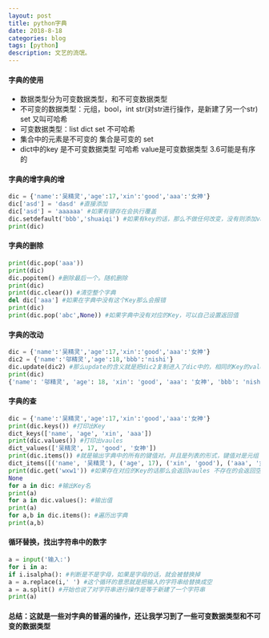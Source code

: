 ```yaml
---
layout: post
title: python字典
date: 2018-8-18
categories: blog
tags: [python]
description: 文艺的流氓。
---
```

#### 字典的使用
* 数据类型分为可变数据类型，和不可变数据类型
* 不可变的数据类型：元组，bool，int str(对str进行操作，是新建了另一个str) set 又叫可哈希
* 可变数据类型：list dict set 不可哈希
* 集合中的元素是不可变的 集合是可变的 set
* dict中的key 是不可变数据类型 可哈希 value是可变数据类型 3.6可能是有序的
#### 字典的增字典的增
```python
dic = {'name':'吴精灵','age':17,'xin':'good','aaa':'女神'}
dic['asd'] = 'dasd' #直接添加
dic['asd'] = 'aaaaaa' #如果有键存在会执行覆盖
dic.setdefault('bbb','shuaiqi') #如果有key的话，那么不做任何改变，没有则添加value
print(dic)
```
#### 字典的删除
```python
print(dic.pop('aaa'))
print(dic)
dic.popitem() #删除最后一个。随机删除
print(dic)
print(dic.clear()) #清空整个字典
del dic['aaa'] #如果在字典中没有这个Key那么会报错
print(dic)
print(dic.pop('abc',None)) #如果字典中没有对应的Key，可以自己设置返回值
```
#### 字典的改动
```python
dic = {'name':'吴精灵','age':17,'xin':'good','aaa':'女神'}
dic2 = {'name':'邬精灵','age':18,'bbb':'nishi'}
dic.update(dic2) #那么update的含义就是把dic2复制进入了dic中的，相同的Key的value会被覆盖
print(dic)
{'name': '邬精灵', 'age': 18, 'xin': 'good', 'aaa': '女神', 'bbb': 'nishi'}
```
#### 字典的查
```python
dic = {'name':'吴精灵','age':17,'xin':'good','aaa':'女神'}
print(dic.keys()) #打印出Key
dict_keys(['name', 'age', 'xin', 'aaa'])
print(dic.values()) #打印出vaules
dict_values(['吴精灵', 17, 'good', '女神'])
print(dic.items()) #就是输出字典中的所有的键值对。并且是列表的形式，键值对是元组
dict_items([('name', '吴精灵'), ('age', 17), ('xin', 'good'), ('aaa', '女神')])
print(dic.get('wxw1')) #如果存在对应的Key的话那么会返回vaules 不存在的会返回空 同样也可以自定义返回vaules
None
for a in dic: #输出Key名
print(a)
for a in dic.values(): #输出值
print(a)
for a,b in dic.items(): #遍历出字典
print(a,b)
```
#### 循环替换，找出字符串中的数字
```python
a = input('输入:')
for i in a:
if i.isalpha(): #判断是不是字母，如果是字母的话，就会被替换掉
a = a.replace(i,' ') #这个循环的意思就是把输入的字符串给替换成空
a = a.split() #开始也说了对字符串进行操作是等于新建了一个字符串
print(a)
```
#### 总结：这就是一些对字典的普遍的操作，还让我学习到了一些可变数据类型和不可变的数据类型